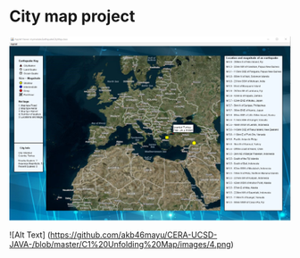 
# City map project 

![GitHub Logo](4.png)


![Alt Text] (https://github.com/akb46mayu/CERA-UCSD-JAVA-/blob/master/C1%20Unfolding%20Map/images/4.png)
